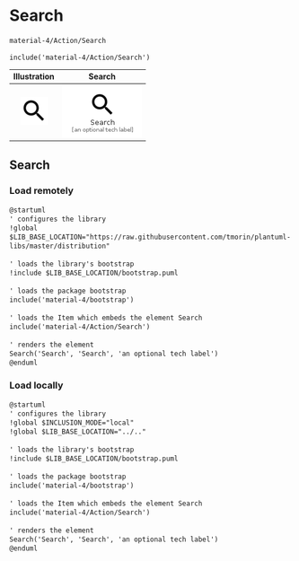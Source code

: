 # Search


```text
material-4/Action/Search
```

```text
include('material-4/Action/Search')
```



| Illustration | Search |
| :---: | :---: |
| ![illustration for Illustration](../../material-4/Action/Search.png) | ![illustration for Search](../../material-4/Action/Search.Local.png) |




## Search

### Load remotely
```plantuml
@startuml
' configures the library
!global $LIB_BASE_LOCATION="https://raw.githubusercontent.com/tmorin/plantuml-libs/master/distribution"

' loads the library's bootstrap
!include $LIB_BASE_LOCATION/bootstrap.puml

' loads the package bootstrap
include('material-4/bootstrap')

' loads the Item which embeds the element Search
include('material-4/Action/Search')

' renders the element
Search('Search', 'Search', 'an optional tech label')
@enduml
```

### Load locally
```plantuml
@startuml
' configures the library
!global $INCLUSION_MODE="local"
!global $LIB_BASE_LOCATION="../.."

' loads the library's bootstrap
!include $LIB_BASE_LOCATION/bootstrap.puml

' loads the package bootstrap
include('material-4/bootstrap')

' loads the Item which embeds the element Search
include('material-4/Action/Search')

' renders the element
Search('Search', 'Search', 'an optional tech label')
@enduml
```

